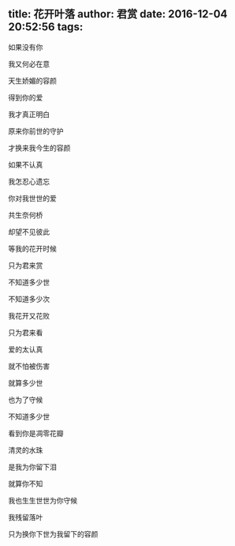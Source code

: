 title: 花开叶落
author: 君赏
date: 2016-12-04 20:52:56
tags:
---
如果没有你

我又何必在意

天生娇媚的容颜

得到你的爱

我才真正明白

原来你前世的守护

才换来我今生的容颜

如果不认真

我怎忍心遗忘

你对我世世的爱

共生奈何桥

却望不见彼此

等我的花开时候

只为君来赏

不知道多少世

不知道多少次

我花开又花败

只为君来看

爱的太认真

就不怕被伤害

就算多少世

也为了守候

不知道多少世

看到你是凋零花瓣

清灵的水珠

是我为你留下泪

就算你不知

我也生生世世为你守候

我残留落叶

只为换你下世为我留下的容颜